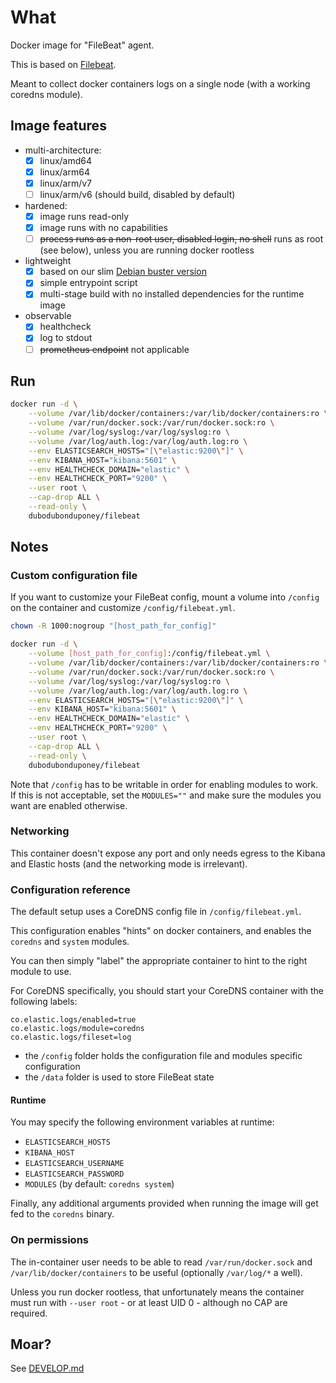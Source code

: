 # What

Docker image for "FileBeat" agent.

This is based on [Filebeat](https://www.elastic.co/products/beats/filebeat).

Meant to collect docker containers logs on a single node (with a working coredns module).

## Image features

 * multi-architecture:
    * [x] linux/amd64
    * [x] linux/arm64
    * [x] linux/arm/v7
    * [ ] linux/arm/v6 (should build, disabled by default)
 * hardened:
    * [x] image runs read-only
    * [x] image runs with no capabilities
    * [ ] ~~process runs as a non-root user, disabled login, no shell~~ runs as root (see below), unless you are running docker rootless
 * lightweight
    * [x] based on our slim [Debian buster version](https://github.com/dubo-dubon-duponey/docker-debian)
    * [x] simple entrypoint script
    * [x] multi-stage build with no installed dependencies for the runtime image
 * observable
    * [x] healthcheck
    * [x] log to stdout
    * [ ] ~~prometheus endpoint~~ not applicable

## Run

```bash
docker run -d \
    --volume /var/lib/docker/containers:/var/lib/docker/containers:ro \
    --volume /var/run/docker.sock:/var/run/docker.sock:ro \
    --volume /var/log/syslog:/var/log/syslog:ro \
    --volume /var/log/auth.log:/var/log/auth.log:ro \
    --env ELASTICSEARCH_HOSTS="[\"elastic:9200\"]" \
    --env KIBANA_HOST="kibana:5601" \
    --env HEALTHCHECK_DOMAIN="elastic" \
    --env HEALTHCHECK_PORT="9200" \
    --user root \
    --cap-drop ALL \
    --read-only \
    dubodubonduponey/filebeat
```

## Notes

### Custom configuration file

If you want to customize your FileBeat config, mount a volume into `/config` on the container and customize `/config/filebeat.yml`.

```bash
chown -R 1000:nogroup "[host_path_for_config]"

docker run -d \
    --volume [host_path_for_config]:/config/filebeat.yml \
    --volume /var/lib/docker/containers:/var/lib/docker/containers:ro \
    --volume /var/run/docker.sock:/var/run/docker.sock:ro \
    --volume /var/log/syslog:/var/log/syslog:ro \
    --volume /var/log/auth.log:/var/log/auth.log:ro \
    --env ELASTICSEARCH_HOSTS="[\"elastic:9200\"]" \
    --env KIBANA_HOST="kibana:5601" \
    --env HEALTHCHECK_DOMAIN="elastic" \
    --env HEALTHCHECK_PORT="9200" \
    --user root \
    --cap-drop ALL \
    --read-only \
    dubodubonduponey/filebeat
```

Note that `/config` has to be writable in order for enabling modules to work.
If this is not acceptable, set the `MODULES=""` and make sure the modules you want are enabled otherwise.

### Networking

This container doesn't expose any port and only needs egress to the Kibana and Elastic hosts (and the networking mode is irrelevant).


### Configuration reference

The default setup uses a CoreDNS config file in `/config/filebeat.yml`.

This configuration enables "hints" on docker containers, and enables the `coredns` and `system` modules.

You can then simply "label" the appropriate container to hint to the right module to use.

For CoreDNS specifically, you should start your CoreDNS container with the following labels:

```
co.elastic.logs/enabled=true
co.elastic.logs/module=coredns
co.elastic.logs/fileset=log
```

 * the `/config` folder holds the configuration file and modules specific configuration
 * the `/data` folder is used to store FileBeat state

#### Runtime

You may specify the following environment variables at runtime:

 * `ELASTICSEARCH_HOSTS`
 * `KIBANA_HOST`
 * `ELASTICSEARCH_USERNAME`
 * `ELASTICSEARCH_PASSWORD`
 * `MODULES` (by default: `coredns system`)

Finally, any additional arguments provided when running the image will get fed to the `coredns` binary.

### On permissions

The in-container user needs to be able to read `/var/run/docker.sock` and 
`/var/lib/docker/containers` to be useful (optionally `/var/log/*` a well).

Unless you run docker rootless, that unfortunately means the container must run with `--user root` - or at least UID 0 - although no CAP are required.

## Moar?

See [DEVELOP.md](DEVELOP.md)

